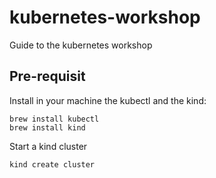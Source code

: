 # kubernetes-workshop
Guide to the kubernetes workshop

## Pre-requisit
Install in your machine the kubectl and the kind:
```shell
brew install kubectl
brew install kind
```

Start a kind cluster
```shell
kind create cluster
```